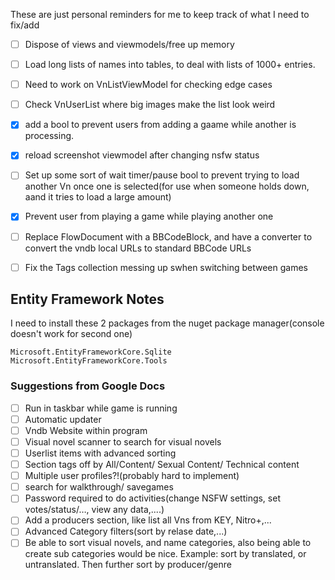 These are just personal reminders for me to keep track of what I need to fix/add

- [ ] Dispose of views and viewmodels/free up memory
- [ ] Load long lists of names into tables, to deal with lists of 1000+ entries.
- [ ] Need to work on VnListViewModel for checking edge cases
- [ ] Check VnUserList where big images make the list look weird
- [X] add a bool to prevent users from adding a gaame while another is processing.
- [X]  reload screenshot viewmodel after changing nsfw status
- [ ] Set up some sort of wait timer/pause bool to prevent trying to load another Vn once one is selected(for use when someone holds down, aand it tries to load a large amount)
- [X] Prevent user from playing a game while playing another one
- [ ] Replace FlowDocument with a BBCodeBlock, and have a converter to convert the vndb local URLs to standard BBCode URLs
- [ ] Fix the Tags collection messing up swhen switching between games


## Entity Framework Notes
I need to install these 2 packages from the nuget package manager(console doesn't work for second one)
```
Microsoft.EntityFrameworkCore.Sqlite
Microsoft.EntityFrameworkCore.Tools
```


### Suggestions from Google Docs
- [ ] Run in taskbar while game is running
- [ ] Automatic updater
- [ ] Vndb Website within program
- [ ] Visual novel scanner to search for visual novels
- [ ] Userlist items with advanced sorting
- [ ] Section tags off by All/Content/ Sexual Content/ Technical content
- [ ] Multiple user profiles?!(probably hard to implement)
- [ ] search for walkthrough/ savegames
- [ ] Password required to do activities(change NSFW settings, set votes/status/…, view any data,....)
- [ ] Add a producers section, like list all Vns from KEY, Nitro+,...
- [ ] Advanced Category filters(sort by relase date,...)
- [ ] Be able to sort visual novels, and name categories, also being able to create sub categories would be nice. Example: sort by translated, or untranslated. Then further sort by producer/genre
